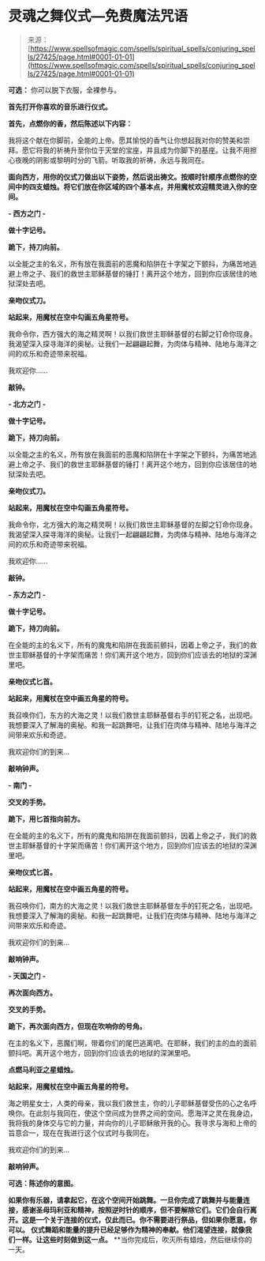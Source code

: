 <!--yml

类别：未分类

日期：2024年06月12日 19:16:28

-->

# 灵魂之舞仪式—免费魔法咒语

> 来源：[https://www.spellsofmagic.com/spells/spiritual_spells/conjuring_spells/27425/page.html#0001-01-01](https://www.spellsofmagic.com/spells/spiritual_spells/conjuring_spells/27425/page.html#0001-01-01)

**可选：** 你可以脱下衣服，全裸参与。

**首先打开你喜欢的音乐进行仪式。**

**首先，点燃你的香，然后陈述以下内容：**

我将这个献在你脚前，全能的上帝。愿其愉悦的香气让你想起我对你的赞美和崇拜。愿它将我的祈祷升至你位于天堂的宝座，并且成为你脚下的基座。让我不用担心夜晚的阴影或黎明时分的飞箭。听取我的祈祷，永远与我同在。

**面向西方，用你的仪式刀做出以下姿势，然后说出祷文。按顺时针顺序点燃你的空间中的四支蜡烛。将它们放在你区域的四个基本点，并用魔杖欢迎精灵进入你的空间。**

**- 西方之门 -**

**做十字记号。**

**跪下，持刀向前。**

以全能之主的名义，所有放在我面前的恶魔和陷阱在十字架之下颤抖，为痛苦地逃避上帝之子、我们的救世主耶稣基督的锤打！离开这个地方，回到你应该居住的地狱深处去吧。

**亲吻仪式刀。**

**站起来，用魔杖在空中勾画五角星符号。**

我命令你，西方强大的海之精灵啊！以我们救世主耶稣基督的右脚之钉命你现身。我渴望深入探寻海洋的奥秘。让我们一起翩翩起舞，为肉体与精神、陆地与海洋之间的欢乐和奇迹带来祝福。

我欢迎你……

**敲钟。**

**- 北方之门 -**

**做十字记号。**

**跪下，持刀向前。**

以全能之主的名义，所有放在我面前的恶魔和陷阱在十字架之下颤抖，为痛苦地逃避上帝之子、我们的救世主耶稣基督的锤打！离开这个地方，回到你应该居住的地狱深处去吧。

**亲吻仪式刀。**

**站起来，用魔杖在空中勾画五角星符号。**

我命令你，北方强大的海之精灵啊！以我们救世主耶稣基督的左脚之钉命你现身。我渴望深入探寻海洋的奥秘。让我们一起翩翩起舞，为肉体与精神、陆地与海洋之间的欢乐和奇迹带来祝福。

我欢迎你……

**敲钟。**

**- 东方之门 -**

**做十字记号。**

**跪下，持刀向前。**

在全能的主的名义下，所有的魔鬼和陷阱在我面前颤抖，因着上帝之子，我们的救世主耶稣基督的十字架而痛苦！你们离开这个地方，回到你们应该去的地狱的深渊里吧。

**亲吻仪式匕首。**

**站起来，用魔杖在空中画五角星的符号。**

我召唤你们，东方的大海之灵！以我们救世主耶稣基督右手的钉死之名，出现吧。我想要深入了解海的奥秘。和我一起跳舞吧，让我们在肉体与精神、陆地与海洋之间带来欢乐和奇迹。

我欢迎你们的到来…

**敲响钟声。**

**- 南门 -**

**交叉的手势。**

**跪下，用匕首指向前方。**

在全能的主的名义下，所有的魔鬼和陷阱在我面前颤抖，因着上帝之子，我们的救世主耶稣基督的十字架而痛苦！你们离开这个地方，回到你们应该去的地狱的深渊里吧。

**亲吻仪式匕首。**

**站起来，用魔杖在空中画五角星的符号。**

我召唤你们，南方的大海之灵！以我们救世主耶稣基督左手的钉死之名，出现吧。我想要深入了解海的奥秘。和我一起跳舞吧，让我们在肉体与精神、陆地与海洋之间带来欢乐和奇迹。

我欢迎你们的到来…

**敲响钟声。**

**- 天国之门 -**

**再次面向西方。**

**交叉的手势。**

**跪下，再次面向西方，但现在吹响你的号角。**

在主的名义下，恶魔们啊，带着你们的尾巴逃离吧。在耶稣，我们的主的血的面前颤抖吧。离开这个地方，回到你们应该去的地狱的深渊里吧。

**点燃马利亚之星蜡烛。**

**站起来，用魔杖在空中画五角星的符号。**

海之明星女士，人类的母亲，我以我们救世主，你的儿子耶稣基督受伤的心之名呼唤你。在此刻与我同在，使这个空间成为世界之间的空间。愿海洋之灵在我身边，我将我的身体交与它的力量，并向你的儿子耶稣敞开我的心。我寻求与海和上帝的旨意合一，现在在我进行这个仪式时与我同在。

我欢迎你们的到来…

**敲响钟声。**

**可选：陈述你的意图。**

**如果你有乐器，请拿起它，在这个空间开始跳舞。一旦你完成了跳舞并与能量连接，感谢圣母玛利亚和精神，按照逆时针的顺序，但不要解除它们。它们会自行离开。这是一个关于连接的仪式，仅此而已。你不需要进行祭品，但如果你愿意，你可以。** **仪式舞蹈和能量的提升已经足够作为精神的奉献。他们渴望连接，就像我们一样。让这些时刻做到这一点。** **当你完成后，吹灭所有蜡烛，然后继续你的一天。
